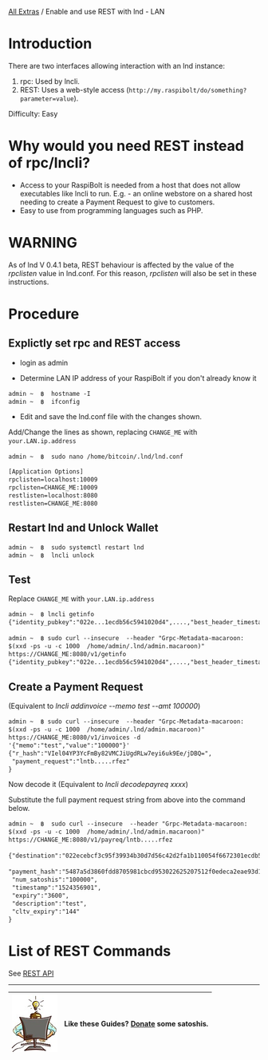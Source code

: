 [All Extras](README.md) / Enable and use REST with lnd - LAN

# Introduction #
There are two interfaces allowing interaction with an lnd instance:

1. rpc: Used by lncli.
2. REST: Uses a web-style access (`http://my.raspibolt/do/something?parameter=value`).

Difficulty: Easy

# Why would you need REST instead of rpc/lncli? #

* Access to your RaspiBolt is needed from a host that does not allow executables like lncli to run. E.g. - an online webstore on a shared host needing to create a Payment Request to give to customers.
* Easy to use from programming languages such as PHP.

# WARNING #
As of lnd V 0.4.1 beta, REST behaviour is affected by the value of the *rpclisten* value in lnd.conf. For this reason, *rpclisten* will also be set in these instructions.

# Procedure #

## Explictly set rpc and REST access ##

* login as admin

* Determine LAN IP address of your RaspiBolt if you don't already know it
```
admin ~  ฿  hostname -I
admin ~  ฿  ifconfig
```

* Edit and save the lnd.conf file with the changes shown.

Add/Change the lines as shown, replacing `CHANGE_ME` with `your.LAN.ip.address`

`admin ~  ฿  sudo nano /home/bitcoin/.lnd/lnd.conf`

```
[Application Options]
rpclisten=localhost:10009
rpclisten=CHANGE_ME:10009
restlisten=localhost:8080
restlisten=CHANGE_ME:8080
```
## Restart lnd  and Unlock Wallet ##
```
admin ~  ฿  sudo systemctl restart lnd
admin ~  ฿  lncli unlock
```

## Test ##
Replace `CHANGE_ME` with `your.LAN.ip.address`
```
admin ~  ฿ lncli getinfo
{"identity_pubkey":"022e...1ecdb56c5941020d4",....,"best_header_timestamp":"1524352102"}

admin ~  ฿ sudo curl --insecure  --header "Grpc-Metadata-macaroon: $(xxd -ps -u -c 1000  /home/admin/.lnd/admin.macaroon)"   https://CHANGE_ME:8080/v1/getinfo
{"identity_pubkey":"022e...1ecdb56c5941020d4",....,"best_header_timestamp":"1524352102"}
```

## Create a Payment Request ##
(Equivalent to *lncli addinvoice --memo test --amt 100000*)
```
admin ~  ฿ sudo curl --insecure  --header "Grpc-Metadata-macaroon: $(xxd -ps -u -c 1000  /home/admin/.lnd/admin.macaroon)"   https://CHANGE_ME:8080/v1/invoices -d '{"memo":"test","value":"100000"}'
{"r_hash":"VIel04YP3YcFmBy82VMCJiUgdRLw7eyi6uk9Ee/jDBQ=",
 "payment_request":"lntb.....rfez"
}
```
Now decode it (Equivalent to *lncli decodepayreq xxxx*)

Substitute the full payment request string from above into the command below.
```
admin ~  ฿  sudo curl --insecure  --header "Grpc-Metadata-macaroon: $(xxd -ps -u -c 1000  /home/admin/.lnd/admin.macaroon)"   https://CHANGE_ME:8080/v1/payreq/lntb.....rfez

{"destination":"022ecebcf3c95f39934b30d7d56c42d2fa1b110054f6672301ecdb56c5941020d4",
 "payment_hash":"5487a5d3860fdd8705981cbcd953022625207512f0edeca2eae93d11efe30c14",
 "num_satoshis":"100000",
 "timestamp":"1524356901",
 "expiry":"3600",
 "description":"test",
 "cltv_expiry":"144"
}
```

# List of REST Commands #
See [REST API](https://github.com/ndeet/php-ln-lnd-rest/tree/master/docs/Api)

---

|![Busy Programmer](images/RaspiBoltBusy.jpg)|Like these Guides? [Donate](RBE_donation.md) some satoshis.|
|--|--|



